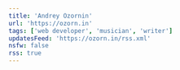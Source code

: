 ```yaml
---
title: 'Andrey Ozornin'
url: 'https://ozorn.in'
tags: ['web developer', 'musician', 'writer']
updatesFeed: 'https://ozorn.in/rss.xml'
nsfw: false
rss: true
---
```

